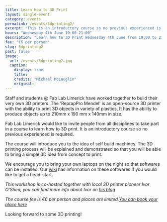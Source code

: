 ```yaml
---
title: Learn how to 3D Print
layout: single-event
category: events
permalink: /events/3dprinting2/
excerpt: "This is an introductory course so no previous experienced is required. The 'ReprapPro Mendel' is an open-source 3D printer with the ability to print 3D objects in variety of plastics."
hours: "Wednesday 4th June 19:00-21:00"
description: "Learn how to 3D Print Wednesday 4th June from 19:00 to 21:00"
fee: "€6 per person"
slug: 3dprinting2
past: false
image:
  url: /events/3dprinting2.jpg
  caption:
    display: true
    title: 
    credits: "Michael McLauglin"
    original: 
---
```


Staff and students @ Fab Lab Limerick have worked together to build their very own 3D printers. The 'ReprapPro Mendel' is an open-source 3D printer with the ability to print 3D objects in variety of plastics, It has the ability to produce objects up to 210mm x 190 mm x 140mm in size.

Fab Lab Limerick would like to invite people from all disciplines to take part in a course to learn how to 3D print. It is an introductory course so no previous experienced is required. 

The course will introduce you to the idea of self build machines. The 3D printing process will be explained and demonstrated so that you will be able to bring a simple 3D idea from concept to print. 

We encourage you to bring your own laptops on the night so that softwares can be installed. Our [wiki](https://github.com/FabLabLimerick/fablablimerick.github.io/wiki) has information on these softwares if you would like to get a head-start.

*This workshop is co-hosted together with local 3D printer pioneer Ivor O'Shea, you can find more info about Ivor on [his blog](http://numbersixreprap.blogspot.com.es)* 

*The course fee is €6 per person and places are limited.[You can book your place here](http://fablablimerick.ticketleap.com/admin/events/introduction-to-3d-printing2)*

Looking forward to some 3D printing!

